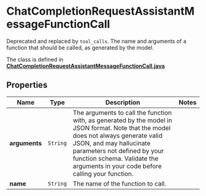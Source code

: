 

# ChatCompletionRequestAssistantMessageFunctionCall

Deprecated and replaced by `tool_calls`. The name and arguments of a function that should be called, as generated by the model.

The class is defined in **[ChatCompletionRequestAssistantMessageFunctionCall.java](../../src/main/java/org/openapitools/model/ChatCompletionRequestAssistantMessageFunctionCall.java)**

## Properties

Name | Type | Description | Notes
------------ | ------------- | ------------- | -------------
**arguments** | `String` | The arguments to call the function with, as generated by the model in JSON format. Note that the model does not always generate valid JSON, and may hallucinate parameters not defined by your function schema. Validate the arguments in your code before calling your function. | 
**name** | `String` | The name of the function to call. | 




